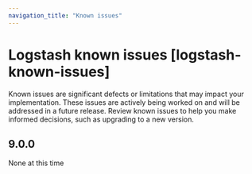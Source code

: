 ```yaml
---
navigation_title: "Known issues"
---
```


# Logstash known issues [logstash-known-issues]

Known issues are significant defects or limitations that may impact your implementation. 
These issues are actively being worked on and will be addressed in a future release. 
Review known issues to help you make informed decisions, such as upgrading to a new version.


## 9.0.0

None at this time